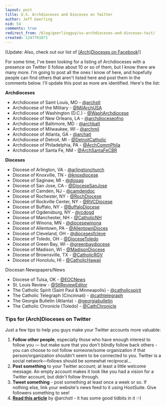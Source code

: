 ```yaml
---
layout: post
title: U.S. Archdioceses and Dioceses on Twitter
author: Jeff Geerling
nid: 54
comments: true
redirect_from: /blog/geerlingguy/us-archdioceses-and-dioceses-twit/
created: 1247761871
---
```

<p>[Update: Also, check out our list of <a href="/blog/oscatholic/us-archdioceses-and-dioceses-faceb">(Arch)Dioceses on Facebook</a>!]</p>
<p>For some time, I've been looking for a listing of Archdioceses with a presence on Twitter (I follow about 10 or so of them, but I know there are many more. I'm going to post all the ones I know of here, and hopefully people can find others that aren't listed here and post them in the comments below. I'll update this post as more are identified. Here's the list:</p>
<p><strong>Archdioceses</strong></p>
<ul>
    <li>Archdiocese of Saint Louis, MO - <a href="http://twitter.com/archstl">@archstl</a></li>
    <li>Archdiocese of the Military - <a href="http://twitter.com/MilArchUSA">@MilArchUSA</a></li>
    <li>Archdiocese of Washington (D.C.) - <a href="http://twitter.com/WashArchdiocese">@WashArchdiocese</a></li>
    <li>Archdiocese of New Orleans, LA - <a href="http://twitter.com/archdioceseofno">@archdioceseofno</a></li>
    <li>Archdiocese of Baltimore, MD - <a href="http://twitter.com/archbalt">@archbalt</a></li>
    <li>Archdiocese of Milwaukee, WI - <a href="http://twitter.com/archmil">@archmil</a></li>
    <li>Archdiocese of Atlanta, GA - <a href="http://twitter.com/archatl">@archatl</a></li>
    <li>Archdiocese of Detroit, MI - <a href="http://twitter.com/DetroitCatholic">@DetroitCatholic</a></li>
    <li>Archdiocese of Philadelphia, PA - <a href="http://twitter.com/ArchCommPhila">@ArchCommPhila</a></li>
    <li>Archdiocese of Santa Fe, NM - <a href="http://twitter.com/ArchSantaFeCBR">@ArchSantaFeCBR</a></li>
</ul>
<!--break-->
<p><strong>Dioceses</strong></p>
<ul>
    <li>Diocese of Arlington, VA - <a href="http://twitter.com/arlingtonchurch">@arlingtonchurch</a></li>
    <li>Diocese of Knoxville, TN - <a href="http://twitter.com/knoxdiocese">@knoxdiocese</a></li>
    <li>Diocese of Saginaw, MI - <a href="http://twitter.com/diosag">@diosag</a></li>
    <li>Diocese of San Jose, CA - <a href="http://twitter.com/DioceseSanJose">@DioceseSanJose</a></li>
    <li>Diocese of Camden, NJ - <a href="http://twitter.com/DioceseSanJose">@camdendoc</a></li>
    <li>Diocese of Rochester, NY - <a href="http://twitter.com/RochDiocese">@RochDiocese</a></li>
    <li>Diocese of Rockville Center, NY - <a href="http://twitter.com/RVCDiocese">@RVCDiocese</a></li>
    <li>Diocese of Buffalo, NY - <a href="http://twitter.com/BuffaloDiocese">@BuffaloDiocese</a></li>
    <li>Diocese of Ogdensburg, NY - <a href="http://twitter.com/rcdogd">@rcdogd</a></li>
    <li>Diocese of Manchester, NH - <a href="http://twitter.com/CatholicNH">@CatholicNH</a></li>
    <li>Diocese of Winona, MN - <a href="http://twitter.com/diocesewinona">@diocesewinona</a></li>
    <li>Diocese of Allentown, PA - <a href="http://twitter.com/diocesewinona">@AllentownDioces</a></li>
    <li>Diocese of Cleveland, OH - <a href="http://twitter.com/dioceseofcleve">@dioceseofcleve</a></li>
    <li>Diocese of Toledo, OH - <a href="http://twitter.com/DioceseToledo">@DioceseToledo</a></li>
    <li>Diocese of Green Bay, WI - <a href="http://twitter.com/greenbaydiocese">@greenbaydiocese</a></li>
    <li>Diocese of Madison, WI - <a href="http://twitter.com/MadisonDiocese">@MadisonDiocese</a></li>
    <li>Diocese of Brownsville, TX - <a href="http://twitter.com/CatholicRGV">@CatholicRGV</a></li>
    <li>Diocese of Honolulu, HI - <a href="http://twitter.com/CatholicHawaii">@CatholicHawaii</a></li>
</ul>
<p>Diocesan Newspapers/News</p>
<ul>
    <li>Diocese of Tulsa, OK - <a href="http://twitter.com/EOCNews">@EOCNews</a></li>
    <li>St. Louis Review - <a href="http://twitter.com/StlReviewEditor">@StlReviewEditor</a></li>
    <li>The Catholic Spirit (Saint Paul &amp; Minneapolis) - <a href="http://twitter.com/catholicspirit">@catholicspirit</a></li>
    <li>The Catholic Telegraph (Cincinnati) - <a href="http://twitter.com/cathtelegraph">@cathtelegraph</a></li>
    <li>The Georgia Bulletin (Atlanta) - <a href="http://twitter.com/georgiabulletin">@georgiabulletin</a></li>
    <li>The Catholic Chronicle (Toledo) - <a href="http://twitter.com/CathChronicle">@CathChronicle</a></li>
</ul>
<h3>Tips for (Arch)Dioceses on Twitter</h3>
<p>Just a few tips to help you guys make your Twitter accounts more valuable:</p>
<ol>
    <li><strong>Follow other people</strong>, especially those who have enough interest to follow you &mdash; but make sure that you don't blindly follow back others - you can choose to not follow someone/some organization if that person/organization shouldn't seem to be connected to you. Twitter is a social network&mdash;follows should be somewhat reciprocal...</li>
    <li><strong>Post something</strong> to your Twitter account; at least a little welcome message. An empty account makes it look like you had a vision for a Twitter account, but didn't follow through.</li>
    <li><strong>Tweet something</strong> - post something at least once a week or so. If nothing else, link your website's news feed to it using HootSuite. Give followers something to see!</li>
    <li><a href="/articles/2009/why-twitter"><strong>Read this article</strong></a> by @archstl - it has some good tidbits in it :-)</li>
</ol>
<p>&nbsp;</p>
